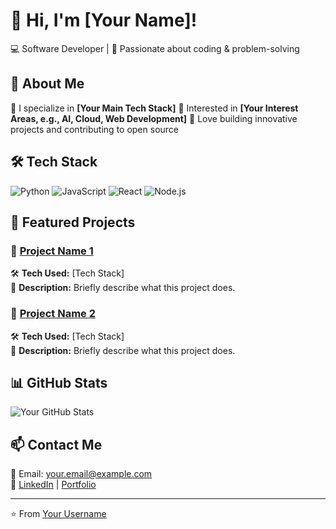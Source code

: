 # 👋 Hi, I'm [Your Name]!
💻 Software Developer | 🚀 Passionate about coding & problem-solving

## 🚀 About Me
🔹 I specialize in **[Your Main Tech Stack]**
🔹 Interested in **[Your Interest Areas, e.g., AI, Cloud, Web Development]**
🔹 Love building innovative projects and contributing to open source

## 🛠 Tech Stack
![Python](https://img.shields.io/badge/Python-3776AB?style=for-the-badge&logo=python&logoColor=white)
![JavaScript](https://img.shields.io/badge/JavaScript-F7DF1E?style=for-the-badge&logo=javascript&logoColor=black)
![React](https://img.shields.io/badge/React-61DAFB?style=for-the-badge&logo=react&logoColor=black)
![Node.js](https://img.shields.io/badge/Node.js-339933?style=for-the-badge&logo=nodedotjs&logoColor=white)

## 📌 Featured Projects
### 🔹 [Project Name 1](https://github.com/yourusername/project1)
🛠 **Tech Used:** [Tech Stack]  
📄 **Description:** Briefly describe what this project does.

### 🔹 [Project Name 2](https://github.com/yourusername/project2)
🛠 **Tech Used:** [Tech Stack]  
📄 **Description:** Briefly describe what this project does.

## 📊 GitHub Stats
![Your GitHub Stats](https://github-readme-stats.vercel.app/api?username=yourusername&show_icons=true&theme=tokyonight)

## 📫 Contact Me
📧 Email: your.email@example.com  
🔗 [LinkedIn](https://linkedin.com/in/yourprofile) | [Portfolio](https://yourportfolio.com)

---
⭐️ From [Your Username](https://github.com/yourusername)
